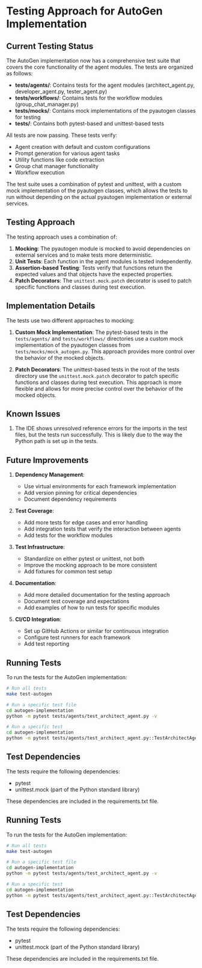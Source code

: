 # Testing Approach for AutoGen Implementation

## Current Testing Status

The AutoGen implementation now has a comprehensive test suite that covers the core functionality of the agent modules. The tests are organized as follows:

- **tests/agents/**: Contains tests for the agent modules (architect_agent.py, developer_agent.py, tester_agent.py)
- **tests/workflows/**: Contains tests for the workflow modules (group_chat_manager.py)
- **tests/mocks/**: Contains mock implementations of the pyautogen classes for testing
- **tests/**: Contains both pytest-based and unittest-based tests

All tests are now passing. These tests verify:
- Agent creation with default and custom configurations
- Prompt generation for various agent tasks
- Utility functions like code extraction
- Group chat manager functionality
- Workflow execution

The test suite uses a combination of pytest and unittest, with a custom mock implementation of the pyautogen classes, which allows the tests to run without depending on the actual pyautogen implementation or external services.

## Testing Approach

The testing approach uses a combination of:

1. **Mocking**: The pyautogen module is mocked to avoid dependencies on external services and to make tests more deterministic.
2. **Unit Tests**: Each function in the agent modules is tested independently.
3. **Assertion-based Testing**: Tests verify that functions return the expected values and that objects have the expected properties.
4. **Patch Decorators**: The `unittest.mock.patch` decorator is used to patch specific functions and classes during test execution.

## Implementation Details

The tests use two different approaches to mocking:

1. **Custom Mock Implementation**: The pytest-based tests in the `tests/agents/` and `tests/workflows/` directories use a custom mock implementation of the pyautogen classes from `tests/mocks/mock_autogen.py`. This approach provides more control over the behavior of the mocked objects.

2. **Patch Decorators**: The unittest-based tests in the root of the tests directory use the `unittest.mock.patch` decorator to patch specific functions and classes during test execution. This approach is more flexible and allows for more precise control over the behavior of the mocked objects.

## Known Issues

1. The IDE shows unresolved reference errors for the imports in the test files, but the tests run successfully. This is likely due to the way the Python path is set up in the tests.

## Future Improvements

1. **Dependency Management**:
   - Use virtual environments for each framework implementation
   - Add version pinning for critical dependencies
   - Document dependency requirements

2. **Test Coverage**:
   - Add more tests for edge cases and error handling
   - Add integration tests that verify the interaction between agents
   - Add tests for the workflow modules

3. **Test Infrastructure**:
   - Standardize on either pytest or unittest, not both
   - Improve the mocking approach to be more consistent
   - Add fixtures for common test setup

4. **Documentation**:
   - Add more detailed documentation for the testing approach
   - Document test coverage and expectations
   - Add examples of how to run tests for specific modules

5. **CI/CD Integration**:
   - Set up GitHub Actions or similar for continuous integration
   - Configure test runners for each framework
   - Add test reporting

## Running Tests

To run the tests for the AutoGen implementation:

```bash
# Run all tests
make test-autogen

# Run a specific test file
cd autogen-implementation
python -m pytest tests/agents/test_architect_agent.py -v

# Run a specific test
cd autogen-implementation
python -m pytest tests/agents/test_architect_agent.py::TestArchitectAgent::test_create_architect_agent_default_config -v
```

## Test Dependencies

The tests require the following dependencies:
- pytest
- unittest.mock (part of the Python standard library)

These dependencies are included in the requirements.txt file.

## Running Tests

To run the tests for the AutoGen implementation:

```bash
# Run all tests
make test-autogen

# Run a specific test file
cd autogen-implementation
python -m pytest tests/agents/test_architect_agent.py -v

# Run a specific test
cd autogen-implementation
python -m pytest tests/agents/test_architect_agent.py::TestArchitectAgent::test_create_architect_agent_default_config -v
```

## Test Dependencies

The tests require the following dependencies:
- pytest
- unittest.mock (part of the Python standard library)

These dependencies are included in the requirements.txt file.